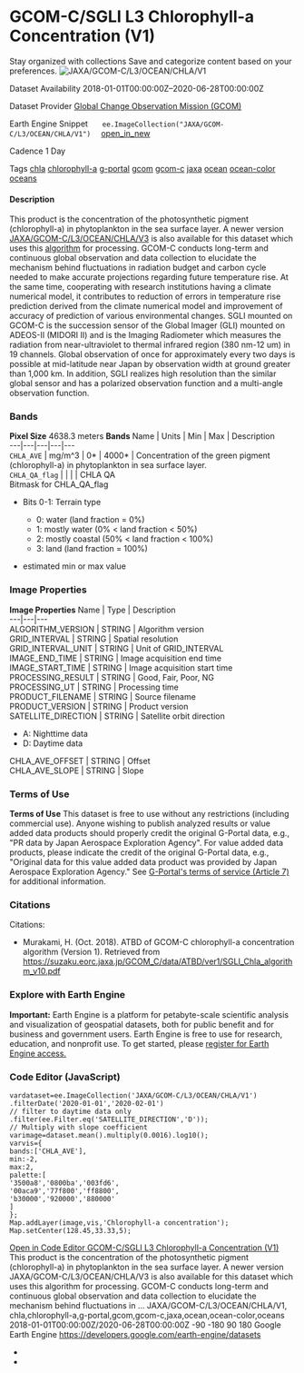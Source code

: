 
#  GCOM-C/SGLI L3 Chlorophyll-a Concentration (V1) 
Stay organized with collections  Save and categorize content based on your preferences. 
![JAXA/GCOM-C/L3/OCEAN/CHLA/V1](https://developers.google.com/earth-engine/datasets/images/JAXA/JAXA_GCOM-C_L3_OCEAN_CHLA_V1_sample.png) 

Dataset Availability
    2018-01-01T00:00:00Z–2020-06-28T00:00:00Z 

Dataset Provider
     [ Global Change Observation Mission (GCOM) ](https://suzaku.eorc.jaxa.jp/GCOM/index.html) 

Earth Engine Snippet
     `    ee.ImageCollection("JAXA/GCOM-C/L3/OCEAN/CHLA/V1")   ` [ open_in_new ](https://code.earthengine.google.com/?scriptPath=Examples:Datasets/JAXA/JAXA_GCOM-C_L3_OCEAN_CHLA_V1) 

Cadence
    1 Day 

Tags
     [chla](https://developers.google.com/earth-engine/datasets/tags/chla) [chlorophyll-a](https://developers.google.com/earth-engine/datasets/tags/chlorophyll-a) [g-portal](https://developers.google.com/earth-engine/datasets/tags/g-portal) [gcom](https://developers.google.com/earth-engine/datasets/tags/gcom) [gcom-c](https://developers.google.com/earth-engine/datasets/tags/gcom-c) [jaxa](https://developers.google.com/earth-engine/datasets/tags/jaxa) [ocean](https://developers.google.com/earth-engine/datasets/tags/ocean) [ocean-color](https://developers.google.com/earth-engine/datasets/tags/ocean-color) [oceans](https://developers.google.com/earth-engine/datasets/tags/oceans)
#### Description
This product is the concentration of the photosynthetic pigment (chlorophyll-a) in phytoplankton in the sea surface layer.
A newer version [JAXA/GCOM-C/L3/OCEAN/CHLA/V3](https://developers.google.com/earth-engine/datasets/catalog/JAXA_GCOM-C_L3_OCEAN_CHLA_V3) is also available for this dataset which uses this [algorithm](https://suzaku.eorc.jaxa.jp/GCOM_C/data/product_std.html) for processing.
GCOM-C conducts long-term and continuous global observation and data collection to elucidate the mechanism behind fluctuations in radiation budget and carbon cycle needed to make accurate projections regarding future temperature rise. At the same time, cooperating with research institutions having a climate numerical model, it contributes to reduction of errors in temperature rise prediction derived from the climate numerical model and improvement of accuracy of prediction of various environmental changes. SGLI mounted on GCOM-C is the succession sensor of the Global Imager (GLI) mounted on ADEOS-II (MIDORI II) and is the Imaging Radiometer which measures the radiation from near-ultraviolet to thermal infrared region (380 nm-12 um) in 19 channels. Global observation of once for approximately every two days is possible at mid-latitude near Japan by observation width at ground greater than 1,000 km. In addition, SGLI realizes high resolution than the similar global sensor and has a polarized observation function and a multi-angle observation function.
### Bands
**Pixel Size** 4638.3 meters 
**Bands**
Name | Units | Min | Max | Description  
---|---|---|---|---  
`CHLA_AVE` | mg/m^3 |  0*  |  4000*  | Concentration of the green pigment (chlorophyll-a) in phytoplankton in sea surface layer.  
`CHLA_QA_flag` |  |  |  | CHLA QA  
Bitmask for CHLA_QA_flag
  * Bits 0-1: Terrain type 
    * 0: water (land fraction = 0%)
    * 1: mostly water (0% < land fraction < 50%)
    * 2: mostly coastal (50% < land fraction < 100%)
    * 3: land (land fraction = 100%)

  
* estimated min or max value 
### Image Properties
**Image Properties**
Name | Type | Description  
---|---|---  
ALGORITHM_VERSION | STRING | Algorithm version  
GRID_INTERVAL | STRING | Spatial resolution  
GRID_INTERVAL_UNIT | STRING | Unit of GRID_INTERVAL  
IMAGE_END_TIME | STRING | Image acquisition end time  
IMAGE_START_TIME | STRING | Image acquisition start time  
PROCESSING_RESULT | STRING | Good, Fair, Poor, NG  
PROCESSING_UT | STRING | Processing time  
PRODUCT_FILENAME | STRING | Source filename  
PRODUCT_VERSION | STRING | Product version  
SATELLITE_DIRECTION | STRING | Satellite orbit direction
  * A: Nighttime data
  * D: Daytime data

  
CHLA_AVE_OFFSET | STRING | Offset  
CHLA_AVE_SLOPE | STRING | Slope  
### Terms of Use
**Terms of Use**
This dataset is free to use without any restrictions (including commercial use). Anyone wishing to publish analyzed results or value added data products should properly credit the original G-Portal data, e.g., "PR data by Japan Aerospace Exploration Agency". For value added data products, please indicate the credit of the original G-Portal data, e.g., "Original data for this value added data product was provided by Japan Aerospace Exploration Agency."
See [G-Portal's terms of service (Article 7)](https://gportal.jaxa.jp/gpr/index/eula?lang=en) for additional information.
### Citations
Citations:
  * Murakami, H. (Oct. 2018). ATBD of GCOM-C chlorophyll-a concentration algorithm (Version 1). Retrieved from <https://suzaku.eorc.jaxa.jp/GCOM_C/data/ATBD/ver1/SGLI_Chla_algorithm_v10.pdf>


### Explore with Earth Engine
**Important:** Earth Engine is a platform for petabyte-scale scientific analysis and visualization of geospatial datasets, both for public benefit and for business and government users. Earth Engine is free to use for research, education, and nonprofit use. To get started, please [register for Earth Engine access.](https://console.cloud.google.com/earth-engine)
### Code Editor (JavaScript)
```
vardataset=ee.ImageCollection('JAXA/GCOM-C/L3/OCEAN/CHLA/V1')
.filterDate('2020-01-01','2020-02-01')
// filter to daytime data only
.filter(ee.Filter.eq('SATELLITE_DIRECTION','D'));
// Multiply with slope coefficient
varimage=dataset.mean().multiply(0.0016).log10();
varvis={
bands:['CHLA_AVE'],
min:-2,
max:2,
palette:[
'3500a8','0800ba','003fd6',
'00aca9','77f800','ff8800',
'b30000','920000','880000'
]
};
Map.addLayer(image,vis,'Chlorophyll-a concentration');
Map.setCenter(128.45,33.33,5);
```
[ Open in Code Editor ](https://code.earthengine.google.com/?scriptPath=Examples:Datasets/JAXA/JAXA_GCOM-C_L3_OCEAN_CHLA_V1)
[ GCOM-C/SGLI L3 Chlorophyll-a Concentration (V1) ](https://developers.google.com/earth-engine/datasets/catalog/JAXA_GCOM-C_L3_OCEAN_CHLA_V1)
This product is the concentration of the photosynthetic pigment (chlorophyll-a) in phytoplankton in the sea surface layer. A newer version JAXA/GCOM-C/L3/OCEAN/CHLA/V3 is also available for this dataset which uses this algorithm for processing. GCOM-C conducts long-term and continuous global observation and data collection to elucidate the mechanism behind fluctuations in …
JAXA/GCOM-C/L3/OCEAN/CHLA/V1, chla,chlorophyll-a,g-portal,gcom,gcom-c,jaxa,ocean,ocean-color,oceans 
2018-01-01T00:00:00Z/2020-06-28T00:00:00Z
-90 -180 90 180 
Google Earth Engine
https://developers.google.com/earth-engine/datasets
  * [ ](https://doi.org/https://suzaku.eorc.jaxa.jp/GCOM/index.html)
  * [ ](https://doi.org/https://developers.google.com/earth-engine/datasets/catalog/JAXA_GCOM-C_L3_OCEAN_CHLA_V1)



